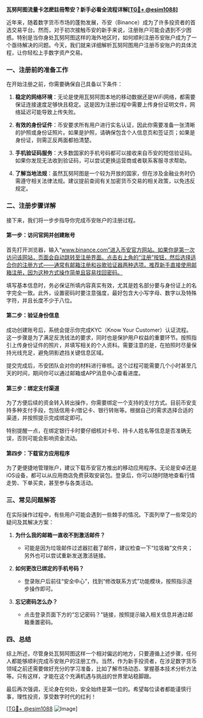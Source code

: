 **瓦努阿图流量卡怎麽註冊幣安？新手必看全流程详解[[TG💪+ @esim1088](https://t.me/s/esim1088)]**

近年来，随着数字货币市场的蓬勃发展，币安（Binance）成为了许多投资者的首选交易平台。然而，对于初次接触币安的新手来说，注册账户可能会遇到不少困惑。特别是当你身处瓦努阿图这样的海外地区时，如何顺利注册币安账户成为了一个亟待解决的问题。今天，我们就来详细解析瓦努阿图用户注册币安账户的具体流程，让你轻松上手数字资产交易。

### 一、注册前的准备工作

在开始注册之前，你需要确保自己具备以下条件：

1. **稳定的网络环境**：无论是使用瓦努阿图本地的移动数据还是WiFi网络，都需要保证连接速度足够快且稳定。这是因为注册过程中需要上传身份证明文件，网络延迟可能导致上传失败。
   
2. **有效的身份证件**：币安要求所有用户进行实名认证，因此你需要准备一张清晰的护照或身份证照片。如果是护照，请确保包含个人信息页和签证页；如果是身份证，则需正反两面都拍清楚。

3. **手机验证码服务**：大多数国家的手机号码都可以接收来自币安的短信验证码。如果你发现无法收到验证码，可以尝试更换运营商或者联系客服寻求帮助。

4. **了解当地法规**：虽然瓦努阿图是一个较为开放的国家，但在涉及金融业务时仍需遵守相关法律法规。建议提前查阅有关加密货币交易的相关政策，以免违反规定。

### 二、注册步骤详解

接下来，我们将一步步指导你完成币安账户的注册过程。

#### 第一步：访问官网并创建账号

首先打开浏览器，输入“www.binance.com”进入币安官方网站。如果你是第一次访问该网站，页面会自动跳转至注册界面。点击右上角的“注册”按钮，然后选择适合你的注册方式——通常有邮箱注册和谷歌验证器两种选项。推荐新手直接使用邮箱注册，因为这种方式操作简单且容易找回密码。

填写基本信息时，务必保证所填内容真实有效，尤其是姓名部分要与身份证上的名字完全一致。此外，设置密码时要注意强度，最好包含大小写字母、数字以及特殊字符，并且长度不少于八位。

#### 第二步：验证身份信息

成功创建账号后，系统会提示你完成KYC（Know Your Customer）认证流程。这一步骤是为了满足反洗钱法的要求，同时也是保护用户权益的重要环节。按照指引上传身份证件的照片，并填写相关的个人资料。需要注意的是，在拍照时尽量保持光线充足，避免阴影遮挡关键信息区域。

提交完成后，币安团队会对你的材料进行审核。这个过程可能需要几个小时甚至几天的时间，期间你可以通过邮箱或APP消息中心查看进度。

#### 第三步：绑定支付渠道

为了方便后续的资金转入转出操作，你需要绑定一个支持的支付方式。目前币安支持多种支付手段，包括信用卡/借记卡、银行转账等。根据自己的需求选择合适的渠道，并按照提示完成绑定即可。

特别提醒一点，在绑定银行卡时要仔细核对卡号、持卡人姓名等信息是否准确无误，否则可能会影响资金流动。

#### 第四步：下载官方应用程序

为了更便捷地管理账户，建议下载币安官方推出的移动应用程序。无论是安卓还是iOS设备，都可以从应用商店免费获取安装包。登录后，你可以随时随地查看行情走势、下单买卖，甚至参与各类活动。

### 三、常见问题解答

在实际操作过程中，有些用户可能会遇到一些棘手的情况。下面列举了一些常见的疑问及其解决方案：

1. **为什么我的邮箱一直收不到激活邮件？**
   - 可能是因为垃圾邮件过滤器拦截了邮件，建议检查一下“垃圾箱”文件夹；另外也可以尝试重新发送激活链接。

2. **如何更改已绑定的手机号码？**
   - 登录账户后前往“安全中心”，找到“修改联系方式”功能模块，按照指示逐步操作即可。

3. **忘记密码怎么办？**
   - 点击登录页面下方的“忘记密码？”链接，按照提示输入相关信息并通过邮箱重置密码。

### 四、总结

综上所述，尽管身处瓦努阿图这样一个相对偏远的地方，只要遵循上述步骤，任何人都能够顺利完成币安账户的注册工作。当然，作为新手投资者，在涉足数字货币领域之前还需要做好充分的学习准备，比如了解市场动态、掌握基本技术分析方法等。只有这样，才能在这个充满机遇与挑战的世界里站稳脚跟。

最后再次强调，无论身在何处，安全始终是第一位的。希望每位读者都能谨慎行事，理性投资，享受数字时代的红利！

[[TG💪+ @esim1088](https://t.me/s/esim1088) ![Image](https://i.postimg.cc/4NQfJmqS/Snipaste-2025-05-13-00-14-12.png)]
